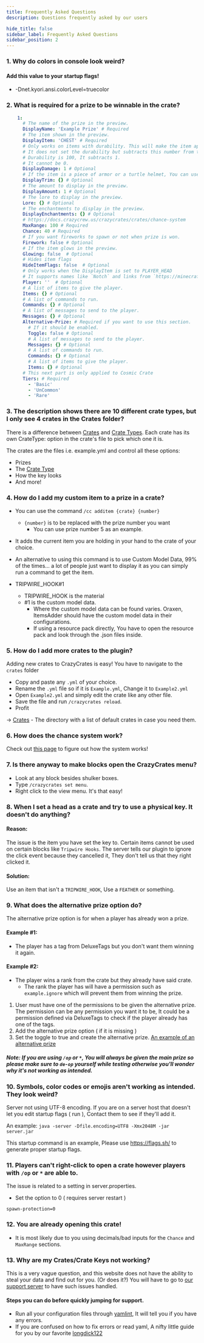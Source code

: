 ```yaml
---
title: Frequently Asked Questions
description: Questions frequently asked by our users

hide_title: false
sidebar_label: Frequently Asked Questions
sidebar_position: 2
---
```

### 1. Why do colors in console look weird?
#### Add this value to your startup flags!
 * -Dnet.kyori.ansi.colorLevel=truecolor
### 2. What is required for a prize to be winnable in the crate?
```yaml
    1:
      # The name of the prize in the preview.
      DisplayName: 'Example Prize' # Required
      # The item shown in the preview.
      DisplayItem: 'CHEST' # Required
      # Only works on items with durability. This will make the item appear more damaged.
      # It does not set the durability but subtracts this number from the durability
      # Durability is 100, It subtracts 1.
      # It cannot be 0.
      DisplayDamage: 1 # Optional
      # If the item is a piece of armor or a turtle helmet, You can use trims.
      DisplayTrim: {} # Optional
      # The amount to display in the preview.
      DisplayAmount: 1 # Optional
      # The lore to display in the preview.
      Lore: {} # Optional
      # The enchantments to display in the preview.
      DisplayEnchantments: {} # Optional
      # https://docs.crazycrew.us/crazycrates/crates/chance-system
      MaxRange: 100 # Required
      Chance: 40 # Required
      # If you want fireworks to spawn or not when prize is won.
      Firework: false # Optional
      # If the item glows in the preview.
      Glowing: false  # Optional
      # Hides item flags
      HideItemFlags: false  # Optional
      # Only works when the DisplayItem is set to PLAYER_HEAD
      # It supports names like `Notch` and links from `https://minecraft-heads.com/`
      Player: ''  # Optional
      # A list of items to give the player.
      Items: {} # Optional
      # A list of commands to run.
      Commands: {} # Optional
      # A list of messages to send to the player.
      Messages: {} # Optional
      Alternative-Prize: # Required if you want to use this section.
        # If it should be enabled.
        Toggle: false # Optional
        # A list of messages to send to the player.
        Messages: {} # Optional
        # A list of commands to run.
        Commands: {} # Optional
        # A list of items to give the player.
        Items: {} # Optional
      # This next part is only applied to Cosmic Crate
      Tiers: # Required
        - 'Basic'
        - 'UnCommon'
        - 'Rare'
```

### 3. The description shows there are 10 different crate types, but I only see 4 crates in the Crates folder?
There is a difference between [Crates](guides/crates/examples/csgocrate-example.md) and [Crate Types](misc/crate-types.md). Each crate has its own CrateType: option in the crate's file to pick which one it is.

The crates are the files i.e. example.yml and control all these options:
* Prizes
* The [Crate Type](misc/crate-types.md)
* How the key looks
* And more!

### 4. How do I add my custom item to a prize in a crate?
* You can use the command `/cc additem {crate} {number}`
  * `{number}` is to be replaced with the prize number you want
    * You can use prize number 5 as an example.
* It adds the current item you are holding in your hand to the crate of your choice.

* An alternative to using this command is to use Custom Model Data, 99% of the times... a lot of people just want to display it as you can simply run a command to get the item.
 * TRIPWIRE_HOOK#1
   * TRIPWIRE_HOOK is the material
   * #1 is the custom model data.
     * Where the custom model data can be found varies. Oraxen, ItemsAdder should have the custom model data in their configurations.
     * If using a resource pack directly, You have to open the resource pack and look through the .json files inside.

### 5. How do I add more crates to the plugin?
Adding new crates to CrazyCrates is easy! You have to navigate to the `crates` folder
* Copy and paste any `.yml` of your choice.
* Rename the `.yml` file so if it is `Example.yml`, Change it to `Example2.yml`
* Open `Example2.yml` and simply edit the crate like any other file.
* Save the file and run `/crazycrates reload`.
* Profit

-> [Crates](guides/crates/examples/csgocrate-example.md) - The directory with a list of default crates in case you need them.

### 6. How does the chance system work?
Check out [this page](guides/crates/chance-system) to figure out how the system works!

### 7. Is there anyway to make blocks open the CrazyCrates menu?
* Look at any block besides shulker boxes.
* Type `/crazycrates set menu`.
* Right click to the view menu. It's that easy!

### 8. When I set a head as a crate and try to use a physical key. It doesn't do anything?
#### Reason:
The issue is the item you have set the key to. Certain items cannot be used on certain blocks like `Tripwire Hooks`. The server tells our plugin to ignore the click event because they cancelled it, They don't tell us that they right clicked it.
#### Solution:
Use an item that isn't a `TRIPWIRE_HOOK`, Use a `FEATHER` or something.

### 9. What does the alternative prize option do?
The alternative prize option is for when a player has already won a prize.

#### Example #1: 
* The player has a tag from DeluxeTags but you don't want them winning it again.
#### Example #2:
* The player wins a rank from the crate but they already have said crate.
  * The rank the player has will have a permission such as `example.ignore` which will prevent them from winning the prize.

1. User must have one of the permissions to be given the alternative prize.
The permission can be any permission you want it to be, It could be a permission defined via DeluxeTags to check if the player already has one of the tags.
2. Add the alternative prize option ( if it is missing )
3. Set the toggle to true and create the alternative prize.
[An example of an alternative prize](https://github.com/Crazy-Crew/CrazyCrates/blob/eeab4ad344f637570ec72a88493384456fe57719/paper/src/main/resources/crates/CrateExample.yml#L154)

##### Note: If you are using `/op` or `*`, You will always be given the main prize so please make sure to `de-op` yourself while testing otherwise you'll wonder why it's not working as intended.

### 10. Symbols, color codes or emojis aren't working as intended. They look weird?
Server not using UTF-8 encoding. If you are on a server host that doesn't let you edit startup flags ( run ), Contact them to see if they'll add it.

An example: `java -server -Dfile.encoding=UTF8 -Xmx2048M -jar server.jar`

This startup command is an example, Please use https://flags.sh/ to generate proper startup flags.

### 11. Players can't right-click to open a crate however players with `/op` or `*` are able to.
The issue is related to a setting in server.properties.
 * Set the option to 0  ( requires server restart )
```
spawn-protection=0
```

### 12. You are already opening this crate!
 * It is most likely due to you using decimals/bad inputs for the `Chance` and `MaxRange` sections.

### 13. Why are my Crates/Crate Keys not working?
This is a very vague question, and this website does not have the ability to steal your data and find out for you. (Or does it?) You will have to go to [our support server](https://discord.gg/badbones-s-live-chat-182615261403283459) to have such issues handled.

#### Steps you can do before quickly jumping for support.
 * Run all your configuration files through [yamlint](https://www.yamllint.com/), It will tell you if you have any errors.
 * If you are confused on how to fix errors or read yaml, A nifty little guide for you by our favorite [longdick122](https://longbow122.github.io/learnerForYAML/)